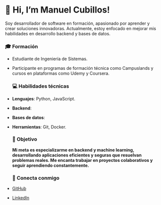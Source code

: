 # 👋 Hi, I’m Manuel Cubillos!
  Soy desarrollador  de software en formación, apasionado por aprender y crear soluciones innovadoras. Actualmente, estoy enfocado en mejorar mis habilidades en desarrollo backend y bases de datos.
  
  ### 🎓 Formación
- Estudiante de Ingeniería de Sistemas.
- Participante en programas de formación técnica como Campuslands y cursos en plataformas como Udemy y Coursera.
  
  ### 💻 Habilidades técnicas
- **Lenguajes**: Python, JavaScript.
- **Backend**: 
- **Bases de datos**: 
- **Herramientas**: Git, Docker.
  
  ### 🎯 Objetivo
  **Mi meta es especializarme en backend y machine learning, desarrollando aplicaciones eficientes y seguras que resuelvan problemas reales. Me encanta trabajar en proyectos colaborativos y seguir aprendiendo constantemente.**
  
  ### 🔗 Conecta conmigo
- [GitHub](https://github.com/xMANUX21)
- [LinkedIn](https://www.linkedin.com/in/manuel-cubillos/)


<!---
xMANUX21/xMANUX21 is a ✨ special ✨ repository because its `README.md` (this file) appears on your GitHub profile.
You can click the Preview link to take a look at your changes.
--->
